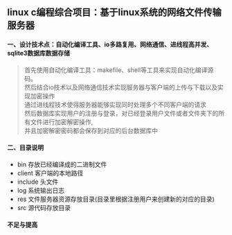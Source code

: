 ## linux c编程综合项目：**基于linux系统的网络文件传输服务器**

#### 一、设计技术点：自动化编译工具、io多路复用、网络通信、进线程高并发、sqlite3数据库数据存储
> 首先使用自动化编译工具：makefile、shell等工具来实现自动化编译源码。  
> 然后结合io技术以及网络通信技术实现服务器与客户端的上传与下载以及实现加密操作  
> 通过进线程技术使得服务器能够实现同时处理多个不同客户端的请求  
> 然后数据库实现用户的注册与登录，对已经登录用户文件或者文件夹下的所有文件进行加密解密操作,  
> 并且加密解密密码都会保存到对应的后台数据库中


#### 二、目录说明
- bin     存放已经编译成的二进制文件
- client  客户端的本地路径
- include 头文件
- log     系统输出日志
- res     文件服务器资源存放目录(目录里根据注册用户来创建新的对应的目录)
- src     源代码存放目录

#### 不足与提高
